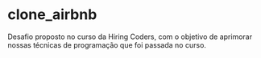 # clone_airbnb
Desafio proposto no curso da Hiring Coders, com o objetivo de aprimorar nossas técnicas de programação que foi passada no curso.
